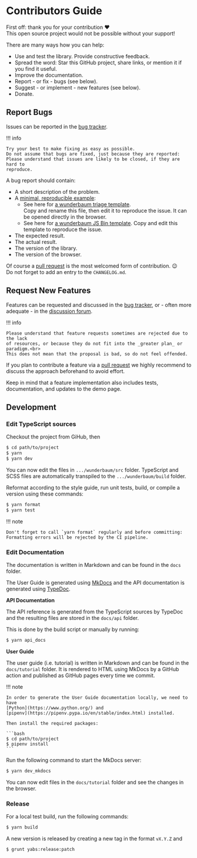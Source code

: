 # Contributors Guide

First off: thank you for your contribution :heart: <br>
This open source project would not be possible without your support!

There are many ways how you can help:

- Use and test the library. Provide constructive feedback.
- Spread the word: Star this GitHub project, share links, or mention it if you
  find it useful.
- Improve the documentation.
- Report - or fix - bugs (see below).
- Suggest - or implement - new features (see below).
- Donate.

## Report Bugs

Issues can be reported in the [bug tracker](https://github.com/mar10/wunderbaum/issues).

!!! info

    Try your best to make fixing as easy as possible.
    Do not assume that bugs are fixed, just because they are reported:
    Please understand that issues are likely to be closed, if they are hard to
    reproduce.

A bug report should contain:

- A short description of the problem.
- A [minimal, reproducible example](https://stackoverflow.com/help/minimal-reproducible-example):
  - See here for [a wunderbaum triage template](https://github.com/mar10/wunderbaum/blob/main/test/triage/issue_000.html). <br>
    Copy and rename this file, then edit it to reproduce the issue.
    It can be opened directly in the browser.
  - See here for [a wunderbaum JS Bin template](https://jsbin.com/lecasinava/edit?html,js,output).
    Copy and edit this template to reproduce the issue.
- The expected result.
- The actual result.
- The version of the library.
- The version of the browser.

Of course a
[pull request](https://docs.github.com/en/pull-requests/collaborating-with-pull-requests/proposing-changes-to-your-work-with-pull-requests/about-pull-requests)
is the most welcomed form of contribution. 😉<br>
Do not forget to add an entry to the `CHANGELOG.md`.

## Request New Features

Features can be requested and discussed in the [bug tracker](https://github.com/mar10/wunderbaum/issues),
or - often more adequate - in the [discussion forum](https://github.com/mar10/wunderbaum/discussions).

!!! info

    Please understand that feature requests sometimes are rejected due to the lack
    of resources, or because they do not fit into the _greater plan_ or paradigm.<br>
    This does not mean that the proposal is bad, so do not feel offended.

If you plan to contribute a feature via a
[pull request](https://docs.github.com/en/pull-requests/collaborating-with-pull-requests/proposing-changes-to-your-work-with-pull-requests/about-pull-requests)
we highly recommend to discuss the approach beforehand to avoid effort.

Keep in mind that a feature implementation also includes tests, documentation,
and updates to the demo page.

## Development

### Edit TypeScript sources

Checkout the project from GiHub, then

```bash
$ cd path/to/project
$ yarn
$ yarn dev
```

You can now edit the files in `.../wunderbaum/src` folder.
TypeScript and SCSS files are automatically transpiled to the `.../wunderbaum/build` folder.

Reformat according to the style guide, run unit tests, build, or compile a
version using these commands:

```bash
$ yarn format
$ yarn test
```

!!! note

    Don't forget to call `yarn format` regularly and before committing:
    Formatting errors will be rejected by the CI pipeline.

### Edit Documentation

The documentation is written in Markdown and can be found in the `docs` folder.

The User Guide is generated using [MkDocs](https://www.mkdocs.org/) and the
API documentation is generated using [TypeDoc](https://typedoc.org/).

**API Documentation**

The API reference is generated from the TypeScript sources by TypeDoc and the
resulting files are stored in the `docs/api` folder.

This is done by the build script or manually by running:

```bash
$ yarn api_docs
```

**User Guide**

The user guide (i.e. tutorial) is written in Markdown and can be found in the
`docs/tutorial` folder.
It is rendered to HTML using MkDocs by a GitHub action and published as GitHub
pages every time we commit.

!!! note

    In order to generate the User Guide documentation locally, we need to have
    [Python](https://www.python.org/) and
    [pipenv](https://pipenv.pypa.io/en/stable/index.html) installed.

    Then install the required packages:

    ```bash
    $ cd path/to/project
    $ pipenv install
    ```

Run the following command to start the MkDocs server:

```bash
$ yarn dev_mkdocs
```

You can now edit files in the `docs/tutorial` folder and see the changes in the
browser.

### Release

For a local test build, run the following commands:

```bash
$ yarn build
```

A new version is released by creating a new tag in the format `vX.Y.Z` and

```bash
$ grunt yabs:release:patch
```
